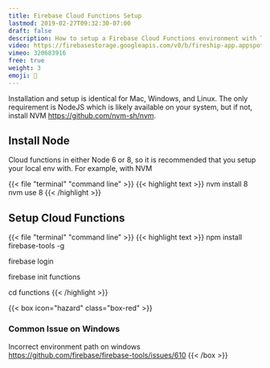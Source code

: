 ```yaml
---
title: Firebase Cloud Functions Setup
lastmod: 2019-02-27T09:32:30-07:00
draft: false
description: How to setup a Firebase Cloud Functions environment with TypeScript
video: https://firebasestorage.googleapis.com/v0/b/fireship-app.appspot.com/o/courses%2Fcloud-functions-master-course%2F1-install.mp4?alt=media&token=c0bca07e-4936-48cb-a8c7-58a0131c8075
vimeo: 320683916
free: true
weight: 3
emoji: 👶
---
```


Installation and setup is identical for Mac, Windows, and Linux. The only requirement is NodeJS which is likely available on your system, but if not, install NVM https://github.com/nvm-sh/nvm. 

## Install Node

Cloud functions in either Node 6 or 8, so it is recommended that you setup your local env with. For example, with NVM

{{< file "terminal" "command line" >}}
{{< highlight text >}}
nvm install 8
nvm use 8
{{< /highlight >}}


## Setup Cloud Functions


{{< file "terminal" "command line" >}}
{{< highlight text >}}
npm install firebase-tools -g

firebase login

firebase init functions

cd functions
{{< /highlight >}}



{{< box icon="hazard" class="box-red" >}}
### Common Issue on Windows
Incorrect environment path on windows https://github.com/firebase/firebase-tools/issues/610
{{< /box >}}
